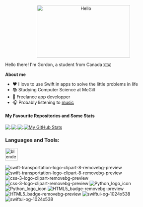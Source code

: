 <div align="center">
   <img align="center" width="300" height="169" src="https://user-images.githubusercontent.com/77747704/170804049-584d6818-1f80-4073-bbba-563e02a3fcd2.png" alt="Hello">
</div>

Hello there! I'm Gordon, a student from Canada 🇨🇦

**About me**
- ❤️ I love to use Swift in apps to solve the little problems in life
- 📚 Studying Computer Science at McGill
- 💼 Freelance app developper
- 🎧 Probably listening to [music](https://open.spotify.com/playlist/66AeDiMrDqXStAK0DnrcYA?si=e128f373ef7847bd)

<!-- From https://github.com/anuraghazra/github-readme-stats -->

#### My Favourite Repositories and Some Stats
<a href="https://github.com/SoloUnity/Learning-App">
  <img align="center" src="https://github-readme-stats.vercel.app/api/pin/?username=SoloUnity&repo=Learning-App" />
</a>
<a href="https://github.com/SoloUnity/macos-apps-and-enhancements">
  <img align="center" src="https://github-readme-stats.vercel.app/api/pin/?username=SoloUnity&repo=macos-apps-and-enhancements" />
</a>    
<a href="https://github.com/SoloUnity?tab=repositories">
  <img align="center" src="https://github-readme-stats.vercel.app/api/top-langs/?username=SoloUnity&langs_count=3" />
</a>
<a href="https://github.com/SoloUnity?tab=repositories">
  <img align="center" src="https://github-readme-stats.vercel.app/api?username=SoloUnity&show_icons=true&line_height=40&count_private=true&hide=prs,issues" alt="My GitHub Stats" />
</a>



<h3 align="left">Languages and Tools:</h3>
<p align="left"> <a href="https://www.blender.org/" target="_blank" rel="noreferrer"> <img src="https://download.blender.org/branding/community/blender_community_badge_white.svg" alt="blender" width="40" height="40"/> </a> </p>

![swift-transportation-logo-clipart-8-removebg-preview](https://user-images.githubusercontent.com/77747704/177408815-db8074f0-815f-4efd-b927-200af7e1dcff.png)
![swift-transportation-logo-clipart-8-removebg-preview](https://user-images.githubusercontent.com/77747704/177408815-db8074f0-815f-4efd-b927-200af7e1dcff.png)
![css-3-logo-clipart-removebg-preview](https://user-images.githubusercontent.com/77747704/177408816-ed264b20-2380-4582-85b5-fed62d32927d.jpeg)
![css-3-logo-clipart-removebg-preview](https://user-images.githubusercontent.com/77747704/177408816-ed264b20-2380-4582-85b5-fed62d32927d.jpeg)
![Python_logo_icon](https://user-images.githubusercontent.com/77747704/177408817-e78c209b-57fb-4c50-8e6c-ab3dcc6c7d21.png)
![Python_logo_icon](https://user-images.githubusercontent.com/77747704/177408817-e78c209b-57fb-4c50-8e6c-ab3dcc6c7d21.png)
![HTML5_badge-removebg-preview](https://user-images.githubusercontent.com/77747704/177408820-fde0614b-7d09-4329-8588-69d16bfec884.jpeg)
![HTML5_badge-removebg-preview](https://user-images.githubusercontent.com/77747704/177408820-fde0614b-7d09-4329-8588-69d16bfec884.jpeg)
![swiftui-og-1024x538](https://user-images.githubusercontent.com/77747704/177408822-9f4dff4b-5b9e-4e40-b095-ee3d25ad451d.jpeg)
![swiftui-og-1024x538](https://user-images.githubusercontent.com/77747704/177408822-9f4dff4b-5b9e-4e40-b095-ee3d25ad451d.jpeg)

